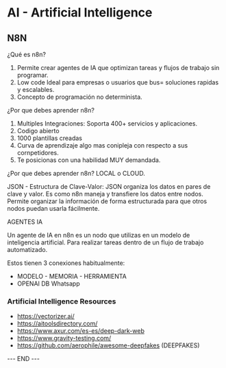 # AI - Artificial Intelligence

## N8N

¿Qué es n8n?
1. Permite crear agentes de IA que optimizan tareas y flujos de trabajo sin programar. 
2. Low code Ideal para empresas o usuarios que bus= soluciones rapidas y escalables. 
3. Concepto de programación no determinista.

¿Por que debes aprender n8n? 
1. Multiples Integraciones: Soporta 400+ servicios y aplicaciones. 
2. Codigo abierto
3. 1000 plantillas creadas
4. Curva de aprendizaje algo mas conipleja con respecto a sus cornpetidores. 
5. Te posicionas con una habilidad MUY demandada.

¿Por que debes aprender n8n? 
LOCAL o CLOUD.

JSON - Estructura de Clave-Valor: 
JSON organiza los datos en pares de clave y valor. Es como n8n maneja y transfiere los datos entre nodos. Permite organizar la información de forma estructurada para que otros nodos puedan usarla fácilmente.


AGENTES IA

Un agente de IA en n8n es un nodo que utilizas en un modelo de inteligencia artificial. Para realizar tareas dentro de un flujo de trabajo automatizado.

Estos tienen 3 conexiones habitualmente: 
* MODELO    -     MEMORIA    -    HERRAMIENTA
* OPENAI          DB              Whatsapp

### Artificial Intelligence Resources

* https://vectorizer.ai/
* https://aitoolsdirectory.com/
* https://www.axur.com/es-es/deep-dark-web
* https://www.gravity-testing.com/
* https://github.com/aerophile/awesome-deepfakes (DEEPFAKES)

--- END ---
